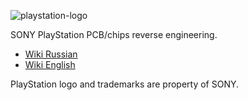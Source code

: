 ![playstation-logo](playstation-logo.png)

SONY PlayStation PCB/chips reverse engineering.

 * [Wiki Russian](/wiki/Readme.md)
 * [Wiki English](/wiki_eng/Readme.md)
 
PlayStation logo and trademarks are property of SONY.

